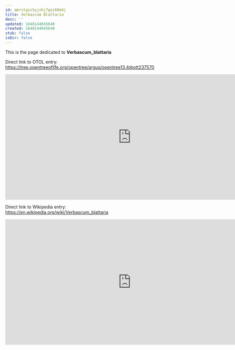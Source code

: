 ```yaml
---
id: qmrslgsz5yjxhj7gaj68m4j
title: Verbascum Blattaria
desc: ''
updated: 1648144045640
created: 1648144045640
stub: false
isDir: false
---
```

This is the page dedicated to **Verbascum_blattaria**


Direct link to OTOL entry: https://tree.opentreeoflife.org/opentree/argus/opentree13.4@ott237570



<html>
    <body>
    <iframe src="https://tree.opentreeoflife.org/opentree/argus/opentree13.4@ott237570"
    width="800" height="400" frameborder="0" allowfullscreen> </iframe>
    </body>
</html>
    


Direct link to Wikipedia entry: https://en.wikipedia.org/wiki/Verbascum_blattaria



<html>
    <body>
    <iframe src="https://en.wikipedia.org/wiki/Verbascum_blattaria"
    width="800" height="400" frameborder="0" allowfullscreen> </iframe>
    </body>
</html>
    
